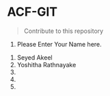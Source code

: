# ACF-GIT

> Contribute to this repository


1) Please Enter Your Name here.

1. Seyed Akeel
2. Yoshitha Rathnayake
3.
4.
5.


